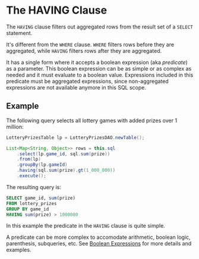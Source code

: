 # The HAVING Clause

The `HAVING` clause filters out aggregated rows from the result set of a `SELECT` statement.

It's different from the `WHERE` clause. `WHERE` filters rows before they are aggregated, 
while `HAVING` filters rows after they are aggregated.

It has a single form where it accepts a boolean expression (aka *predicate*) as a parameter. This boolean
expression can be as simple or as complex as needed and it must evaluate to a boolean value. Expressions
included in this predicate must be aggregated expressions, since non-aggregated expressions are not 
available anymore in this SQL scope.


## Example

The following query selects all lottery games with added prizes over 1 million:


```java
LotteryPrizesTable lp = LotteryPrizesDAO.newTable();

List<Map<String, Object>> rows = this.sql
    .select(lp.game_id, sql.sum(prize))
    .from(lp) 
    .groupBy(lp.gameId)
    .having(sql.sum(prize).gt(1_000_000))
    .execute();
```

The resulting query is:

```sql
SELECT game_id, sum(prize)
FROM lottery_prizes
GROUP BY game_id
HAVING sum(prize) > 1000000
```

In this example the predicate in the `HAVING` clause is quite simple.

A predicate can be more complex to accomodate arithmetic, boolean logic, parenthesis, subqueries, etc. 
See [Boolean Expressions](./boolean-expressions.md) for more details and examples.

